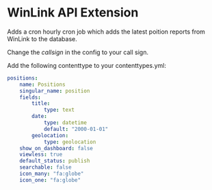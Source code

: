 WinLink API Extension
======================

Adds a cron hourly cron job which adds the latest poition reports from WinLink
to the database.

Change the *callsign* in the config to your call sign.

Add the following contenttype to your contenttypes.yml:
```yaml
positions:
    name: Positions
    singular_name: position
    fields:
        title:
            type: text
        date:
            type: datetime
            default: "2000-01-01"
        geolocation:
            type: geolocation
    show_on_dashboard: false
    viewless: true
    default_status: publish
    searchable: false
    icon_many: "fa:globe"
    icon_one: "fa:globe"
```
